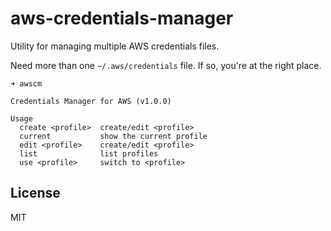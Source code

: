 # aws-credentials-manager

Utility for managing multiple AWS credentials files.

Need more than one `~/.aws/credentials` file. If so, you're at the right place.

```shell
➜ awscm    

Credentials Manager for AWS (v1.0.0)

Usage
  create <profile>  create/edit <profile>
  current           show the current profile
  edit <profile>    create/edit <profile>
  list              list profiles
  use <profile>     switch to <profile>
  ```
  
## License
MIT
